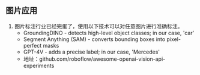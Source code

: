 ## 图片应用

1. 图片标注行业已经完蛋了，使用以下技术可以对任意图片进行准确标注。
   - GroundingDINO - detects high-level object classes; in our case, 'car'
   - Segment Anything (SAM) - converts bounding boxes into pixel-perfect masks
   - GPT-4V - adds a precise label; in our case, 'Mercedes'
   - 地址：github.com/roboflow/awesome-openai-vision-api-experiments
